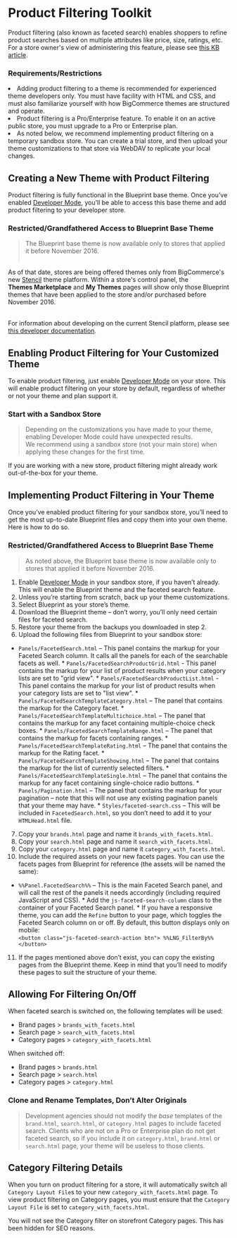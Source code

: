 # Product Filtering Toolkit

 

Product filtering (also known as faceted search) enables shoppers to refine product searches based on multiple attributes like price, size, ratings, etc. For a store owner's view of administering this feature, please see <a href="https://forum.bigcommerce.com/s/article/Product-Filtering-Settings" target="_blank">this KB article</a>. 

<!-- theme: warning -->
    
<!-- theme: warning -->

### Requirements/Restrictions
> <ul>
<li>
Adding product filtering to a theme is recommended for experienced theme developers only. You must have facility with HTML and CSS, and must also familiarize yourself with how BigCommerce themes are structured and operate. </li>
<li>
Product filtering is a Pro/Enterprise feature. To enable it on an active public store, you must upgrade to a Pro or Enterprise plan.
</li>
<li>
As noted below, we recommend implementing product filtering on a temporary sandbox store. You can create a trial store, and then upload your theme customizations to that store via WebDAV to replicate your local changes.</li>
</ul>

</div>
</div>
</div>

## Creating a New Theme with Product Filtering 

Product filtering is fully functional in the Blueprint base theme. Once you’ve enabled [Developer Mode](#blueprint-and-developer-mode), you’ll be able to access this base theme and add product filtering to your developer store.

<!-- theme: warning -->
    
<!-- theme: warning -->

### Restricted/Grandfathered Access to Blueprint Base Theme
> The Blueprint base theme is now available only to stores that applied it before November 2016. <br><br>

As of that date, stores are being offered themes only from BigCommerce's new <a href="https://support.bigcommerce.com/articles/Public/The-Stencil-Theme-Platform" target="_blank">Stencil</a> theme platform. Within a store's control panel, the <NOBR><b>Themes Marketplace</b></nobr> and <NOBR><b>My Themes</b></nobr> pages will show only those Blueprint themes that have been applied to the store and/or purchased before November 2016. <br><br> 

For information about developing on the current Stencil platform, please see <a href="https://stencil.bigcommerce.com/docs/" target="_blank">this developer documentation</a>.

</div>
</div>
</div>

## Enabling Product Filtering for Your Customized Theme 

To enable product filtering, just enable [Developer Mode](#devmode) on your store. This will enable product filtering on your store by default, regardless of whether or not your theme and plan support it.

<!-- theme: warning -->
    
<!-- theme: warning -->

### Start with a Sandbox Store
> Depending on the customizations you have made to your theme, enabling Developer Mode could have unexpected results. <NOBR>We recommend</nobr> using a sandbox store (not your main store) when applying these changes for the first time.

</div>
</div>
</div>

If you are working with a new store, product filtering might already work out-of-the-box for your theme.

## Implementing Product Filtering in Your Theme 

Once you’ve enabled product filtering for your sandbox store, you’ll need to get the most up-to-date Blueprint files and copy them into your own theme. Here is how to do so.

<!-- theme: warning -->
    
<!-- theme: warning -->

###  Restricted/Grandfathered Access to Blueprint Base Theme

> As noted above, the Blueprint base theme is now available only to stores that applied it before November 2016.

</div>
</div>
</div>

1.  Enable [Developer Mode](#devmode) in your sandbox store, if you haven’t already. This will enable the Blueprint theme and the faceted search feature.
2.  Unless you’re starting from scratch, back up your theme customizations.
3.  Select Blueprint as your store’s theme. 
4.  Download the Blueprint theme – don’t worry, you’ll only need certain files for faceted search.
5.  Restore your theme from the backups you downloaded in step 2.
6.  Upload the following files from Blueprint to your sandbox store:
   *   `Panels/FacetedSearch.html` – This panel contains the markup for your Faceted Search column. It calls all the panels for each of the searchable facets as well.
    *   `Panels/FacetedSearchProductGrid.html` - This panel contains the markup for your list of product results when your category lists are set to "grid view".
    *   `Panels/FacetedSearchProductList.html` - This panel contains the markup for your list of product results when your category lists are set to "list view".
    *   `Panels/FacetedSearchTemplateCategory.html` – The panel that contains the markup for the Category facet.
    *   `Panels/FacetedSearchTemplateMultichoice.html` – The panel that contains the markup for any facet containing multiple-choice check boxes.
    *   `Panels/FacetedSearchTemplateRange.html` – The panel that contains the markup for facets containing ranges.
    *   `Panels/FacetedSearchTemplateRating.html` – The panel that contains the markup for the Rating facet.
    *   `Panels/FacetedSearchTemplateShowing.html` – The panel that contains the markup for the list of currently selected filters.
    *   `Panels/FacetedSearchTemplateSingle.html` – The panel that contains the markup for any facet containing single-choice radio buttons.
    *   `Panels/Pagination.html` – The panel that contains the markup for your pagination – note that this will not use any existing pagination panels that your theme may have.
    *   `Styles/faceted-search.css` – This will be included in `FacetedSearch.html`, so you don’t need to add it to your `HTMLHead.html` file.

7.  Copy your `brands.html` page and name it `brands_with_facets.html`.
8.  Copy your `search.html` page and name it `search_with_facets.html`.
9.  Copy your `category.html` page and name it `category_with_facets.html`.
10.  Include the required assets on your new facets pages. You can use the facets pages from Blueprint for reference (the assets will be named the same):
   *   `%%Panel.FacetedSearch%%` – This is the main Faceted Search panel, and will call the rest of the panels it needs accordingly (including required JavaScript and CSS).
    *   Add the `js-faceted-search-column` class to the container of your Faceted Search panel.
    *   If you have a responsive theme, you can add the `Refine` button to your page, which toggles the Faceted Search column on or off. By default, this button displays only on mobile:<br>
    `<button class="js-faceted-search-action btn"> %%LNG_FilterBy%% </button>`
11.  If the pages mentioned above don’t exist, you can copy the existing pages from the Blueprint theme. Keep in mind that you’ll need to modify these pages to suit the structure of your theme.

## Allowing For Filtering On/Off 

When faceted search is switched on, the following templates will be used:

*   Brand pages > `brands_with_facets.html`
*   Search page > `search_with_facets.html`
*   Category pages > `category_with_facets.html`

When switched off:

*   Brand pages > `brands.html`
*   Search page > `search.html`
*   Category pages > `category.html`

<!-- theme: warning -->
    
<!-- theme: warning -->

###  Clone and Rename Templates, Don’t Alter Originals
> Development agencies should not modify the <em>base</em> templates of the <code>brand.html</code>, <code>search.html</code>, or <code>category.html</code> pages to include faceted search. Clients who are not on a Pro or Enterprise plan do not get faceted search, so if you include it on <code>category.html</code>, <code>brand.html</code> or <code>search.html</code> page, your theme will be useless to those clients.

</div>
</div>
</div>

## Category Filtering Details 

When you turn on product filtering for a store, it will automatically switch all `Category Layout File`s to your new `category_with_facets.html` page. To view product filtering on Category pages, you must ensure that the `Category Layout File` is set to `category_with_facets.html`.

You will not see the Category filter on storefront Category pages. This has been hidden for SEO reasons.

